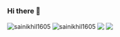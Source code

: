 ### Hi there 👋
<p align="center">
 </p>


<img align="center" src="https://github-readme-stats.vercel.app/api/top-langs?username=sainikhil1605&show_icons=true&theme=dark&locale=en&layout=compact" alt="sainikhil1605" />
<!-- <img align="center" src="https://github-readme-stats.vercel.app/api?username=sainikhil1605&show_icons=true&theme=dark&locale=en" alt="sainikhil1605" /> -->
<img align="center" src="https://github-readme-streak-stats.herokuapp.com/?user=sainikhil1605&theme=dark" alt="sainikhil1605" />
 <img align="center" src="http://github-profile-summary-cards.vercel.app/api/cards/profile-details?username=sainikhil1605&theme=default"/>
  <img align="center" src="http://github-profile-summary-cards.vercel.app/api/cards/stats?username=sainikhil1605&theme=default"/>
</p>
</p>


